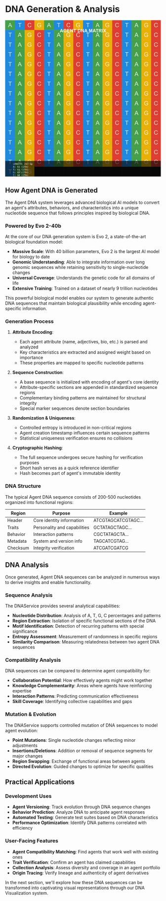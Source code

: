 # DNA Generation & Analysis

![DNA Grid Visualization](../assets/agent-dna/dna_grid_1742768569329.png)

## How Agent DNA is Generated

The Agent DNA system leverages advanced biological AI models to convert an agent's attributes, behaviors, and characteristics into a unique nucleotide sequence that follows principles inspired by biological DNA.

### Powered by Evo 2-40b

At the core of our DNA generation system is Evo 2, a state-of-the-art biological foundation model:

- **Massive Scale**: With 40 billion parameters, Evo 2 is the largest AI model for biology to date
- **Genomic Understanding**: Able to integrate information over long genomic sequences while retaining sensitivity to single-nucleotide changes
- **Universal Coverage**: Understands the genetic code for all domains of life
- **Extensive Training**: Trained on a dataset of nearly 9 trillion nucleotides

This powerful biological model enables our system to generate authentic DNA sequences that maintain biological plausibility while encoding agent-specific information.

### Generation Process

1. **Attribute Encoding**: 
   - Each agent attribute (name, adjectives, bio, etc.) is parsed and analyzed
   - Key characteristics are extracted and assigned weight based on importance
   - These properties are mapped to specific nucleotide patterns

2. **Sequence Construction**:
   - A base sequence is initialized with encoding of agent's core identity
   - Attribute-specific sections are appended in standardized sequence regions
   - Complementary binding patterns are maintained for structural integrity
   - Special marker sequences denote section boundaries

3. **Randomization & Uniqueness**:
   - Controlled entropy is introduced in non-critical regions
   - Agent creation timestamp influences certain sequence patterns
   - Statistical uniqueness verification ensures no collisions

4. **Cryptographic Hashing**:
   - The full sequence undergoes secure hashing for verification purposes
   - Short hash serves as a quick reference identifier
   - Hash becomes part of agent's immutable identity

### DNA Structure

The typical Agent DNA sequence consists of 200-500 nucleotides organized into functional regions:

| Region | Purpose | Example |
|--------|---------|---------|
| Header | Core identity information | ATCGTAGCATCGTAGC... |
| Traits | Personality and capabilities | GCTATAGCTAGC... |
| Behavior | Interaction patterns | CGCTATAGCTA... |
| Metadata | System and version info | TAGCATCGTAG... |
| Checksum | Integrity verification | ATCGATCGATCG |

## DNA Analysis

Once generated, Agent DNA sequences can be analyzed in numerous ways to derive insights and enable functionality.

### Sequence Analysis

The DNAService provides several analytical capabilities:

- **Nucleotide Distribution**: Analysis of A, T, G, C percentages and patterns
- **Region Extraction**: Isolation of specific functional sections of the DNA
- **Motif Identification**: Detection of recurring patterns with special significance
- **Entropy Assessment**: Measurement of randomness in specific regions
- **Similarity Comparison**: Measuring relatedness between two agent DNA sequences

### Compatibility Analysis

DNA sequences can be compared to determine agent compatibility for:

- **Collaboration Potential**: How effectively agents might work together
- **Knowledge Complementarity**: Areas where agents have reinforcing expertise
- **Interaction Patterns**: Predicting communication effectiveness
- **Skill Coverage**: Identifying collective capabilities and gaps

### Mutation & Evolution

The DNAService supports controlled mutation of DNA sequences to model agent evolution:

- **Point Mutations**: Single nucleotide changes reflecting minor adjustments
- **Insertions/Deletions**: Addition or removal of sequence segments for major changes
- **Region Swapping**: Exchange of functional areas between agents
- **Directed Evolution**: Guided changes to optimize for specific qualities

## Practical Applications

### Development Uses

- **Agent Versioning**: Track evolution through DNA sequence changes
- **Behavior Prediction**: Analyze DNA to anticipate agent responses
- **Automated Testing**: Generate test suites based on DNA characteristics
- **Performance Optimization**: Identify DNA patterns correlated with efficiency

### User-Facing Features

- **Agent Compatibility Matching**: Find agents that work well with existing ones
- **Trait Verification**: Confirm an agent has claimed capabilities
- **Collection Analysis**: Assess diversity and coverage in an agent portfolio
- **Origin Tracing**: Verify lineage and authenticity of agent derivatives

In the next section, we'll explore how these DNA sequences can be transformed into captivating visual representations through our DNA Visualization system.
